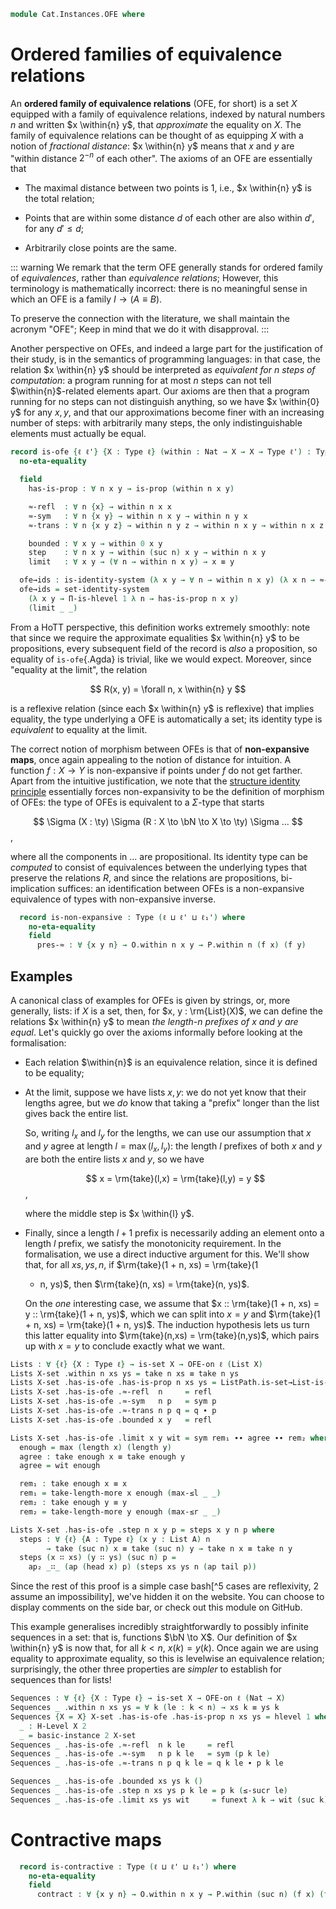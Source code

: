 <!--
```agda
open import 1Lab.Reflection hiding (absurd)

open import Cat.Displayed.Univalence.Thin
open import Cat.Prelude

open import Data.Nat.Properties
open import Data.Nat.Order
open import Data.Nat.Base
open import Data.List
```
-->

```agda
module Cat.Instances.OFE where
```

# Ordered families of equivalence relations

An **ordered family of equivalence relations** (OFE, for short) is a set
$X$ equipped with a family of equivalence relations, indexed by natural
numbers $n$ and written $x \within{n} y$, that _approximate_ the
equality on $X$. The family of equivalence relations can be thought of
as equipping $X$ with a notion of _fractional distance_: $x \within{n}
y$ means that $x$ and $y$ are "within distance $2^{-n}$ of each other".
The axioms of an OFE are essentially that

- The maximal distance between two points is $1$, i.e., $x
\within{n} y$ is the total relation;

- Points that are within some distance $d$ of each other are also within
$d'$, for any $d' \le d$;

- Arbitrarily close points are the same.

::: warning
We remark that the term OFE generally stands for ordered family of
_equivalences_, rather than _equivalence relations_; However, this
terminology is mathematically incorrect: there is no meaningful sense in
which an OFE is a family $I \to (A \equiv B)$.

To preserve the connection with the literature, we shall maintain the
acronym "OFE"; Keep in mind that we do it with disapproval.
:::

Another perspective on OFEs, and indeed a large part for the
justification of their study, is in the semantics of programming
languages: in that case, the relation $x \within{n} y$ should be
interpreted as _equivalent for $n$ steps of computation_: a program
running for at most $n$ steps can not tell $\within{n}$-related elements
apart. Our axioms are then that a program running for no steps can not
distinguish anything, so we have $x \within{0} y$ for any $x, y$, and
that our approximations become finer with an increasing number of steps:
with arbitrarily many steps, the only indistinguishable elements must
actually be equal.

```agda
record is-ofe {ℓ ℓ'} {X : Type ℓ} (within : Nat → X → X → Type ℓ') : Type (ℓ ⊔ ℓ') where
  no-eta-equality

  field
    has-is-prop : ∀ n x y → is-prop (within n x y)

    ≈-refl  : ∀ n {x} → within n x x
    ≈-sym   : ∀ n {x y} → within n x y → within n y x
    ≈-trans : ∀ n {x y z} → within n y z → within n x y → within n x z

    bounded : ∀ x y → within 0 x y
    step    : ∀ n x y → within (suc n) x y → within n x y
    limit   : ∀ x y → (∀ n → within n x y) → x ≡ y

  ofe→ids : is-identity-system (λ x y → ∀ n → within n x y) (λ x n → ≈-refl n)
  ofe→ids = set-identity-system
    (λ x y → Π-is-hlevel 1 λ n → has-is-prop n x y)
    (limit _ _)
```

From a HoTT perspective, this definition works extremely smoothly: note
that since we require the approximate equalities $x \within{n} y$ to be
propositions, every subsequent field of the record is _also_ a
proposition, so equality of `is-ofe`{.Agda} is trivial, like we would
expect. Moreover, since "equality at the limit", the relation

$$
R(x, y) = \forall n, x \within{n} y
$$

is a reflexive relation (since each $x \within{n} y$ is reflexive) that
implies equality, the type underlying a OFE is automatically a set; its
identity type is _equivalent_ to equality at the limit.

<!--
```agda
private unquoteDecl eqv = declare-record-iso eqv (quote is-ofe)

opaque instance
  H-Level-is-ofe
    : ∀ {ℓ ℓ'} {X : Type ℓ} {rs : Nat → X → X → Type ℓ'} {n}
    → H-Level (is-ofe rs) (suc n)
  H-Level-is-ofe {X = X} {rs = rs} = prop-instance λ x →
    let
      instance
        hlr : ∀ {n k x y} → H-Level (rs x n y) (suc k)
        hlr = prop-instance (x .is-ofe.has-is-prop _ _ _)

        hs : H-Level X 2
        hs = basic-instance 2 $
          identity-system→hlevel 1 (is-ofe.ofe→ids x) (λ x y → hlevel 1)
    in Iso→is-hlevel 1 eqv (hlevel 1) x

record OFE-on {ℓ} ℓ' (X : Type ℓ) : Type (ℓ ⊔ lsuc ℓ') where
  field
    within     : (n : Nat) (x y : X) → Type ℓ'
    has-is-ofe : is-ofe within
  open is-ofe has-is-ofe public

private
  hlevel-within : ∀ {ℓ ℓ'} {X : Type ℓ} (O : OFE-on ℓ' X) {x y n} → is-prop (O .OFE-on.within n x y)
  hlevel-within O = O .OFE-on.has-is-prop _ _ _

instance
  open hlevel-projection

  hlevel-proj-ofe : hlevel-projection (quote OFE-on.within)
  hlevel-proj-ofe .has-level       = quote hlevel-within
  hlevel-proj-ofe .get-level _     = pure (quoteTerm (suc zero))
  hlevel-proj-ofe .get-argument (_ ∷ _ ∷ _ ∷ o v∷ _) = pure o
  hlevel-proj-ofe .get-argument _ = typeError []

module
  _ {ℓ ℓ₁ ℓ' ℓ₁'} {X : Type ℓ} {Y : Type ℓ₁} (f : X → Y)
    (O : OFE-on ℓ' X) (P : OFE-on ℓ₁' Y)
  where

  private
    module O = OFE-on O
    module P = OFE-on P
```
-->

The correct notion of morphism between OFEs is that of **non-expansive
maps**, once again appealing to the notion of distance for intuition. A
function $f : X \to Y$ is non-expansive if points under $f$ do not get
farther. Apart from the intuitive justification, we note that the
[structure identity principle][sip] essentially forces non-expansivity
to be the definition of morphism of OFEs: the type of OFEs is equivalent
to a $\Sigma$-type that starts

$$
\Sigma (X : \ty) \Sigma (R : X \to \bN \to X \to \ty) \Sigma ...
$$,

where all the components in $...$ are propositional. Its identity type
can be _computed_ to consist of equivalences between the underlying
types that preserve the relations $R$, and since the relations are
propositions, bi-implication suffices: an identification between OFEs is
a non-expansive equivalence of types with non-expansive inverse.

[sip]: 1Lab.Univalence.SIP.html

```agda
  record is-non-expansive : Type (ℓ ⊔ ℓ' ⊔ ℓ₁') where
    no-eta-equality
    field
      pres-≈ : ∀ {x y n} → O.within n x y → P.within n (f x) (f y)
```

<!--
```agda

module _ {ℓa ℓb ℓa' ℓb'} {A : Type ℓa} {B : Type ℓb} (O : OFE-on ℓa' A) (P : OFE-on ℓb' B)
  where

  private
    module O = OFE-on O
    module P = OFE-on P

  record _→ⁿᵉ_ : Type (ℓa ⊔ ℓb ⊔ ℓa' ⊔ ℓb') where
    field
      map    : A → B
      pres-≈ : ∀ n {x y} → O.within n x y → P.within n (map x) (map y)

open _→ⁿᵉ_ public

module _ {ℓa ℓb ℓa' ℓb'} {A : Type ℓa} {B : Type ℓb} {O : OFE-on ℓa' A} {P : OFE-on ℓb' B} where
  private module P = OFE-on P

  Nonexp-ext : ∀ {f g : O →ⁿᵉ P} → (∀ x → f .map x ≡ g .map x) → f ≡ g
  Nonexp-ext α i .map z = α z i
  Nonexp-ext {f = f} {g} α i .pres-≈ n {x} {y} β =
    is-prop→pathp (λ i → P.has-is-prop n (α x i) (α y i)) (f .pres-≈ n β) (g .pres-≈ n β) i

unquoteDecl
  H-Level-is-non-expansive = declare-record-hlevel 1 H-Level-is-non-expansive (quote is-non-expansive)

open is-non-expansive

OFE-structure : ∀ {ℓ ℓ'} → Thin-structure (ℓ ⊔ ℓ') (OFE-on {ℓ} ℓ')
∣ OFE-structure .is-hom f O P ∣ = is-non-expansive f O P
OFE-structure .is-hom f O P .is-tr = hlevel 1
OFE-structure .id-is-hom .pres-≈ w = w
OFE-structure .∘-is-hom f g α β .pres-≈ w = α .pres-≈ (β .pres-≈ w)
OFE-structure .id-hom-unique {s = s} {t = t} α β = q where
  module s = OFE-on s
  module t = OFE-on t

  p : ∀ x y n → (s.within x n y) ≃ (t.within x n y)
  p x y n = prop-ext (s.has-is-prop _ _ _) (t.has-is-prop _ _ _)
    (α .pres-≈) (β .pres-≈)

  q : s ≡ t
  q i .OFE-on.within x n y = ua (p x y n) i
  q i .OFE-on.has-is-ofe = is-prop→pathp
    (λ i → hlevel {T = is-ofe (λ x n y → ua (p x y n) i)} 1)
    s.has-is-ofe t.has-is-ofe i

OFEs : ∀ ℓ ℓ' → Precategory (lsuc (ℓ ⊔ ℓ')) (ℓ ⊔ ℓ')
OFEs ℓ ℓ' = Structured-objects (OFE-structure {ℓ} {ℓ'})
module OFEs {ℓ ℓ'} = Precategory (OFEs ℓ ℓ')

OFE : ∀ ℓ ℓ' → Type (lsuc (ℓ ⊔ ℓ'))
OFE ℓ ℓ' = OFEs.Ob {ℓ} {ℓ'}

open OFE-on hiding (ofe→ids) public
open is-ofe public
open is-non-expansive public
```
-->

## Examples

A canonical class of examples for OFEs is given by strings, or, more
generally, lists: if $X$ is a set, then, for $x, y : \rm{List}(X)$, we
can define the relations $x \within{n} y$ to mean _the length-$n$
prefixes of $x$ and $y$ are equal_. Let's quickly go over the axioms
informally before looking at the formalisation:

- Each relation $\within{n}$ is an equivalence relation, since it is
  defined to be equality;

- At the limit, suppose we have lists $x, y$: we do not yet know that
  their lengths agree, but we _do_ know that taking a "prefix" longer than
  the list gives back the entire list.

  So, writing $l_x$ and $l_y$ for the lengths, we can use our assumption
  that $x$ and $y$ agree at length $l = \max(l_x, l_y)$: the length $l$
  prefixes of both $x$ and $y$ are both the entire lists $x$ and $y$, so
  we have

  $$
  x = \rm{take}(l,x) = \rm{take}(l,y) = y
  $$,

  where the middle step is $x \within{l} y$.

- Finally, since a length $l+1$ prefix is necessarily adding an element
  onto a length $l$ prefix, we satisfy the monotonicity requirement. In
  the formalisation, we use a direct inductive argument for this. We'll
  show that, for all $xs, ys, n$, if $\rm{take}(1 + n, xs) = \rm{take}(1
  + n, ys)$, then $\rm{take}(n, xs) = \rm{take}(n, ys)$.

  On the _one_ interesting case, we assume that $x :: \rm{take}(1 + n,
  xs) = y :: \rm{take}(1 + n, ys)$, which we can split into $x = y$ and
  $\rm{take}(1 + n, xs) = \rm{take}(1 + n, ys)$. The induction
  hypothesis lets us turn this latter equality into $\rm{take}(n,xs) =
  \rm{take}(n,ys)$, which pairs up with $x = y$ to conclude exactly what
  we want.

```agda
Lists : ∀ {ℓ} {X : Type ℓ} → is-set X → OFE-on ℓ (List X)
Lists X-set .within n xs ys = take n xs ≡ take n ys
Lists X-set .has-is-ofe .has-is-prop n xs ys = ListPath.is-set→List-is-set X-set _ _
Lists X-set .has-is-ofe .≈-refl  n     = refl
Lists X-set .has-is-ofe .≈-sym   n p   = sym p
Lists X-set .has-is-ofe .≈-trans n p q = q ∙ p
Lists X-set .has-is-ofe .bounded x y   = refl

Lists X-set .has-is-ofe .limit x y wit = sym rem₁ ∙∙ agree ∙∙ rem₂ where
  enough = max (length x) (length y)
  agree : take enough x ≡ take enough y
  agree = wit enough

  rem₁ : take enough x ≡ x
  rem₁ = take-length-more x enough (max-≤l _ _)
  rem₂ : take enough y ≡ y
  rem₂ = take-length-more y enough (max-≤r _ _)

Lists X-set .has-is-ofe .step n x y p = steps x y n p where
  steps : ∀ {ℓ} {A : Type ℓ} (x y : List A) n
        → take (suc n) x ≡ take (suc n) y → take n x ≡ take n y
  steps (x ∷ xs) (y ∷ ys) (suc n) p =
    ap₂ _∷_ (ap (head x) p) (steps xs ys n (ap tail p))
```

Since the rest of this proof is a simple case bash[^5 cases are
reflexivity, 2 assume an impossibility], we've hidden it on the website.
You can choose to display comments on the side bar, or check out this
module on GitHub.

<!--
```agda
  steps []       []       zero    p = refl
  steps []       []       (suc n) p = refl
  steps []       (x ∷ ys) zero    p = refl
  steps (x ∷ xs) (y ∷ ys) zero    p = refl
  steps (x ∷ xs) []       zero    p = refl
  steps []       (x ∷ ys) (suc n) p = absurd (∷≠[] (sym p))
  steps (x ∷ xs) []       (suc n) p = absurd (∷≠[] p)
```
-->

This example generalises incredibly straightforwardly to possibly
infinite sequences in a set: that is, functions $\bN \to X$. Our
definition of $x \within{n} y$ is now that, for all $k \lt n$, $x(k) =
y(k)$. Once again we are using equality to approximate equality, so this
is levelwise an equivalence relation; surprisingly, the other three
properties are _simpler_ to establish for sequences than for lists!

```agda
Sequences : ∀ {ℓ} {X : Type ℓ} → is-set X → OFE-on ℓ (Nat → X)
Sequences _ .within n xs ys = ∀ k (le : k < n) → xs k ≡ ys k
Sequences {X = X} X-set .has-is-ofe .has-is-prop n xs ys = hlevel 1 where instance
  _ : H-Level X 2
  _ = basic-instance 2 X-set
Sequences _ .has-is-ofe .≈-refl  n k le     = refl
Sequences _ .has-is-ofe .≈-sym   n p k le   = sym (p k le)
Sequences _ .has-is-ofe .≈-trans n p q k le = q k le ∙ p k le

Sequences _ .has-is-ofe .bounded xs ys k ()
Sequences _ .has-is-ofe .step n xs ys p k le = p k (≤-sucr le)
Sequences _ .has-is-ofe .limit xs ys wit     = funext λ k → wit (suc k) k ≤-refl
```

# Contractive maps

<!--
```agda
module
  _ {ℓ ℓ₁ ℓ' ℓ₁'} {X : Type ℓ} {Y : Type ℓ₁} (f : X → Y)
    (O : OFE-on ℓ' X) (P : OFE-on ℓ₁' Y)
  where

  private
    module O = OFE-on O
    module P = OFE-on P
```
-->

```agda
  record is-contractive : Type (ℓ ⊔ ℓ' ⊔ ℓ₁') where
    no-eta-equality
    field
      contract : ∀ {x y n} → O.within n x y → P.within (suc n) (f x) (f y)
```

<!--
```agda
unquoteDecl
  H-Level-is-contractive = declare-record-hlevel 1 H-Level-is-contractive (quote is-contractive)

module _ {ℓa ℓb ℓa' ℓb'} {A : Type ℓa} {B : Type ℓb} (O : OFE-on ℓa' A) (P : OFE-on ℓb' B)
  where

  private
    module O = OFE-on O
    module P = OFE-on P

  record _→ᶜᵒⁿ_ : Type (ℓa ⊔ ℓb ⊔ ℓa' ⊔ ℓb') where
    field
      map      : A → B
      contract : ∀ n {x y} → O.within n x y → P.within (suc n) (map x) (map y)

open _→ᶜᵒⁿ_ public
open is-contractive public
```
-->

<!--
```agda
module OFE-Notation {ℓ ℓ'} {X : Type ℓ} ⦃ O : OFE-on ℓ' X ⦄ where
  private module O = OFE-on O
  _≈[_]_ : X → Nat → X → Type ℓ'
  x ≈[ n ] y = O.within n x y

from-ofe-on : ∀ {ℓ ℓ'} {X : Type ℓ} → OFE-on ℓ' X → OFEs.Ob
∣ from-ofe-on {X = X} O .fst ∣ = X
from-ofe-on O .fst .is-tr = identity-system→hlevel 1 (OFE-on.ofe→ids O) λ x y → Π-is-hlevel 1 λ n → OFE-on.has-is-prop O n x y
from-ofe-on O .snd = O
```
-->
